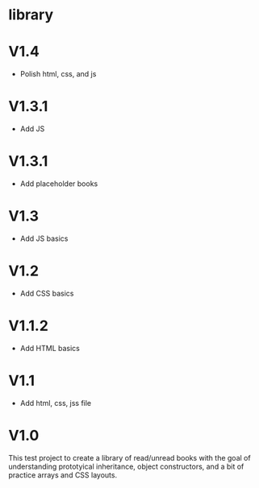 # library
<h1>V1.4</h1>
<ul>
<li> Polish html, css, and js
</li>
</ul>

<h1>V1.3.1</h1>
<ul>
<li> Add JS 
</li>
</ul>

<h1>V1.3.1</h1>
<ul>
<li> Add placeholder books
</li>
</ul>

<h1>V1.3</h1>
<ul>
<li> Add JS basics
</li>
</ul>

<h1>V1.2</h1>
<ul>
<li> Add CSS basics
</li>
</ul>

<h1>V1.1.2</h1>
<ul>
<li> Add HTML basics
</li>
</ul>

<h1>V1.1</h1>
<ul>
<li> Add html, css, jss file
</li>
</ul>

<h1>V1.0</h1>
This test project to create a library of read/unread books with the goal of understanding prototyical inheritance, object constructors, and a bit of practice arrays and CSS layouts. 